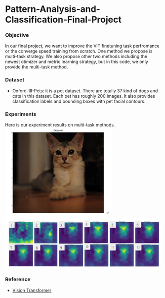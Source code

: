 # Pattern-Analysis-and-Classification-Final-Project
### Objective
In our final project, we want to improve the ViT finetuning task perfromance or the converge speed training from scratch. One method we propose is multi-task strategy. We also propose other two methods including the newest otimizer and metric learning strategy, but in this code, we only provide the multi-task method.

### Dataset
- Oxford-III-Pets: it is a pet dataset. There are totally 37 kind of dogs and cats in this dataset. Each pet has roughly 200 images. It also provides classification labels and bounding boxes with pet facial contours. 

### Experiments
Here is our experiment results on multi-task methods.
![image](https://github.com/wayne1116/Pattern-Analysis-and-Classification-Final-Project/blob/main/origin.PNG)
![image](https://github.com/wayne1116/Pattern-Analysis-and-Classification-Final-Project/blob/main/visualization.PNG)



### Reference
- [Vision Transformer](https://github.com/jeonsworld/ViT-pytorch)
